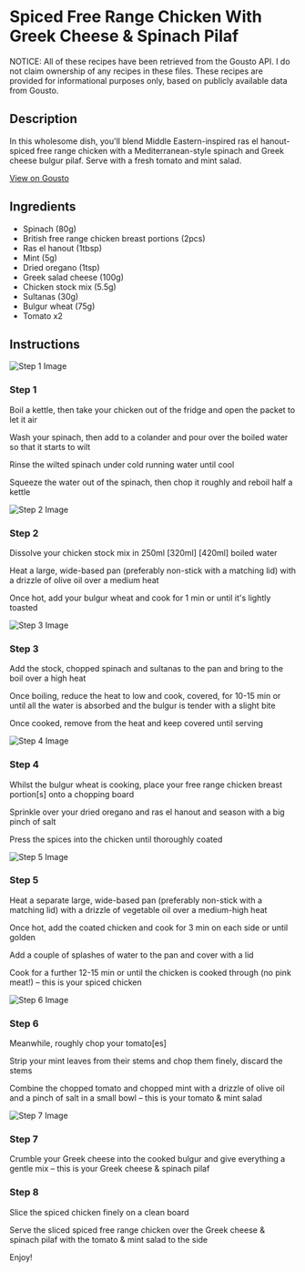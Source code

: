 # Spiced Free Range Chicken With Greek Cheese & Spinach Pilaf

NOTICE: All of these recipes have been retrieved from the Gousto API. I do not claim ownership of any recipes in these files. These recipes are provided for informational purposes only, based on publicly available data from Gousto.

## Description

In this wholesome dish, you'll blend Middle Eastern-inspired ras el hanout-spiced free range chicken with a Mediterranean-style spinach and Greek cheese bulgur pilaf. Serve with a fresh tomato and mint salad. 

[View on Gousto](https://www.gousto.co.uk/recipes/cookbook/spiced-free-range-chicken-with-greek-cheese-spinach-pilaf)

## Ingredients

- Spinach (80g)
- British free range chicken breast portions (2pcs)
- Ras el hanout (1tbsp)
- Mint (5g)
- Dried oregano (1tsp)
- Greek salad cheese (100g)
- Chicken stock mix (5.5g)
- Sultanas (30g)
- Bulgur wheat (75g)
- Tomato x2

## Instructions

![Step 1 Image](https://production-media.gousto.co.uk/cms/recipe-step-image/step-1-1717428620745-x200.jpg)

### Step 1

Boil a kettle, then take your chicken out of the fridge and open the packet to let it air

Wash your spinach, then add to a colander and pour over the boiled water so that it starts to wilt

Rinse the wilted spinach under cold running water until cool

Squeeze the water out of the spinach, then chop it roughly and reboil half a kettle

![Step 2 Image](https://production-media.gousto.co.uk/cms/recipe-step-image/step-2-1717428625931-x200.jpg)

### Step 2

Dissolve your chicken stock mix in 250ml <span class="text-purple">[320ml]</span><span class="text-danger"> [420ml]</span> boiled water

Heat a large, wide-based pan (preferably non-stick with a matching lid) with a drizzle of olive oil over a medium heat

Once hot, add your bulgur wheat and cook for 1 min or until it's lightly toasted

![Step 3 Image](https://production-media.gousto.co.uk/cms/recipe-step-image/step-3-1717428631699-x200.jpg)

### Step 3

Add the stock, chopped spinach and sultanas to the pan and bring to the boil over a high heat

Once boiling, reduce the heat to low and cook, covered, for 10-15 min or until all the water is absorbed and the bulgur is tender with a slight bite

Once cooked, remove from the heat and keep covered until serving

![Step 4 Image](https://production-media.gousto.co.uk/cms/recipe-step-image/step-4-1717428636972-x200.jpg)

### Step 4

Whilst the bulgur wheat is cooking, place your free range chicken breast portion[s] onto a chopping board

Sprinkle over your dried oregano and ras el hanout and season with a big pinch of salt

Press the spices into the chicken until thoroughly coated

![Step 5 Image](https://production-media.gousto.co.uk/cms/recipe-step-image/step-5-1717428643541-x200.jpg)

### Step 5

Heat a separate large, wide-based pan (preferably non-stick with a matching lid) with a drizzle of vegetable oil over a medium-high heat

Once hot, add the coated chicken and cook for 3 min on each side or until golden

Add a couple of splashes of water to the pan and cover with a lid

Cook for a further 12-15 min or until the chicken is cooked through (no pink meat!) – this is your spiced chicken

![Step 6 Image](https://production-media.gousto.co.uk/cms/recipe-step-image/step-6-1717428647003-x200.jpg)

### Step 6

Meanwhile, roughly chop your tomato[es]

Strip your mint leaves from their stems and chop them finely, discard the stems

Combine the chopped tomato and chopped mint with a drizzle of olive oil and a pinch of salt in a small bowl – this is your tomato & mint salad

![Step 7 Image](https://production-media.gousto.co.uk/cms/recipe-step-image/step-7-1717428652203-x200.jpg)

### Step 7

Crumble your Greek cheese into the cooked bulgur and give everything a gentle mix – this is your Greek cheese & spinach pilaf

### Step 8

Slice the spiced chicken finely on a clean board

Serve the sliced spiced free range chicken over the Greek cheese & spinach pilaf with the tomato & mint salad to the side

Enjoy!

